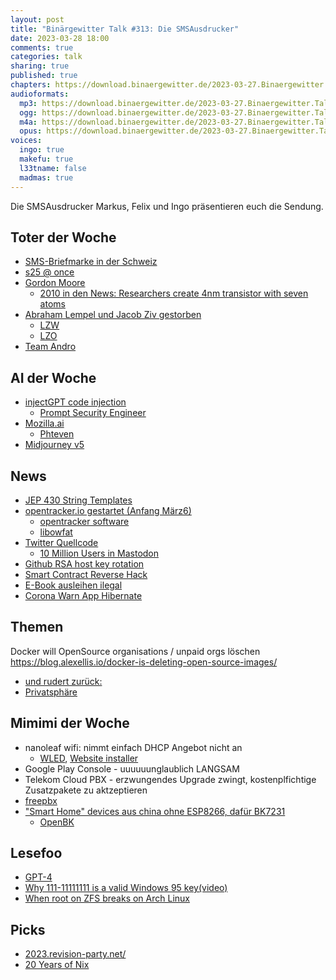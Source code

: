 ```yaml
---
layout: post
title: "Binärgewitter Talk #313: Die SMSAusdrucker"
date: 2023-03-28 18:00
comments: true
categories: talk
sharing: true
published: true
chapters: https://download.binaergewitter.de/2023-03-27.Binaergewitter.Talk.313.chapters.txt
audioformats:
  mp3: https://download.binaergewitter.de/2023-03-27.Binaergewitter.Talk.313.mp3
  ogg: https://download.binaergewitter.de/2023-03-27.Binaergewitter.Talk.313.ogg
  m4a: https://download.binaergewitter.de/2023-03-27.Binaergewitter.Talk.313.m4a
  opus: https://download.binaergewitter.de/2023-03-27.Binaergewitter.Talk.313.opus
voices:
  ingo: true
  makefu: true
  l33tname: false
  madmas: true
---
```

Die SMSAusdrucker Markus, Felix und Ingo präsentieren euch die Sendung.

## Toter der Woche
- [SMS-Briefmarke in der Schweiz]( https://www.inside-it.ch/die-sms-briefmarke-hat-ausfrankiert-20230301 )
- [s25 @ once](https://www.s25atonce.de/)
- [Gordon Moore]( https://www.heise.de/news/Gordon-Moore-ist-tot-8024317.html )
  * [2010 in den News: Researchers create 4nm transistor with seven atoms]( https://science.slashdot.org/story/10/05/26/1412214/researchers-create-4nm-transistor-with-seven-atoms )
- [Abraham Lempel und Jacob Ziv gestorben]( https://mastodon.social/@dosnostalgic/110090845335895604 )
  * [LZW]( https://de.wikipedia.org/wiki/Lempel-Ziv-Welch-Algorithmus )
  * [LZO]( https://de.wikipedia.org/wiki/Lempel-Ziv-Oberhumer )
- [Team Andro]( https://www.gannikus.de/news/bodybuilding-plattform-team-andro-abgeschaltet/ )

## AI der Woche
- [injectGPT code injection]( https://blog.luitjes.it/posts/injectgpt-most-polite-exploit-ever/ )
  - [Prompt Security Engineer]( https://news.ycombinator.com/item?id=34495836 )
- [Mozilla.ai]( https://www.heise.de/news/Mozilla-ai-30-Millionen-US-Dollar-fuer-vertrauenswuerdige-Open-Source-KI-7687856.html )
  - [Phteven]( https://www.meme-arsenal.com/memes/c570a5aba2b9ee1b14e719af77924ee2.jpg )
- [Midjourney v5]( https://arstechnica.com/information-technology/2023/03/ai-imager-midjourney-v5-stuns-with-photorealistic-images-and-5-fingered-hands/ )

## News

- [JEP 430 String Templates]( https://openjdk.org/jeps/430 )
- [opentracker.io gestartet (Anfang März6)]( opentracker.io/faq.html )
  * [opentracker software]( https://erdgeist.org/arts/software/opentracker/ )
  * [libowfat]( https://github.com/NixOS/nixpkgs/blob/master/pkgs/development/libraries/lijbowfat/default.nix )
- [Twitter Quellcode]( https://www.tagesschau.de/wirtschaft/twitter-software-code-101.html )
  * [10 Million Users in Mastodon]( https://www.computing.co.uk/news/4086914/mastodon-tops-million-users )
- [Github RSA host key rotation]( https://github.blog/2023-03-23-we-updated-our-rsa-ssh-host-key/ )
- [Smart Contract Reverse Hack]( https://www.heise.de/news/Kryptowaehrungen-Gericht-laesst-Smart-Contract-umprogrammieren-7533982.html?seite=all )
- [E-Book ausleihen ilegal]( https://www.heise.de/news/Klage-gegen-Internet-Archive-Ausleihen-von-E-Books-war-rechtswidrig-8080944.html )
- [Corona Warn App Hibernate]( https://www.heise.de/news/Schlafmodus-Corona-Warn-App-wird-voruebergehend-stillgelegt-8044693.html )

## Themen

Docker will OpenSource organisations / unpaid orgs löschen https://blog.alexellis.io/docker-is-deleting-open-source-images/
- [und rudert zurück:]( https://www.heise.de/news/Docker-rudert-zurueck-Kostenloses-Angebot-bleibt-erhalten-8109708.html )
- [Privatsphäre](https://www.heise.de/news/USA-Katholikenorganisation-kauft-App-Daten-und-findet-Priester-auf-Grindr-Co-7543463.html )

## Mimimi der Woche
- nanoleaf wifi: nimmt einfach DHCP Angebot nicht an
  - [WLED]( https://kno.wled.ge/ ), [Website installer]( https://install.wled.me/ )
- Google Play Console - uuuuuunglaublich LANGSAM 
- Telekom Cloud PBX - erzwungendes Upgrade zwingt, kostenplfichtige Zusatzpakete zu aktzeptieren
 - [freepbx](https://www.freepbx.org/)
- ["Smart Home" devices aus china ohne ESP8266, dafür BK7231]( https://templates.blakadder.com/aubess_16A_plug.html )
  - [OpenBK]( https://github.com/openshwprojects/OpenBK7231T_App )
  
## Lesefoo
- [GPT-4]( https://cdn.openai.com/papers/gpt-4.pdf )
- [Why 111-11111111 is a valid Windows 95 key(video)]( https://www.youtube.com/watch?v=cwyH59nACzQ )
- [When root on ZFS breaks on Arch Linux]( https://blog.mnus.de/2023/03/archlinux-zfs/ )

## Picks

- [2023.revision-party.net/](http://2023.revision-party.net/ )
- [20 Years of Nix](https://20th.nixos.org/)
